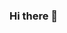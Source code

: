 ### Hi there 👋

<!--
**EiDa21/EiDa21** is a ✨ _special_ ✨ repository because its `README.md` (this file) appears on your GitHub profile.

Here are some ideas to get you started:

- 🔭 I’m currently working on a leapyear finder ...
- 🌱 I’m currently learning python...
- 👯 I’m looking to collaborate on ...
- 🤔 I’m looking for help with my codes or syntax...
- 💬 Ask me about ...
- 📫 How to reach me: emeksdenny15@gmail.com ...
- 😄 Pronouns: He...
- ⚡ Fun fact: i dance at leisure, you can follow me on IG @eid.a__ ...
-->
